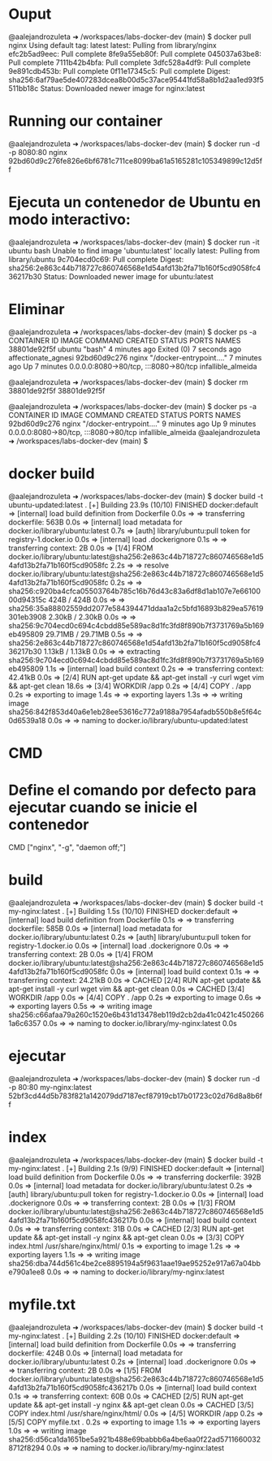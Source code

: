 # Ouput
@aalejandrozuleta ➜ /workspaces/labs-docker-dev (main) $ docker pull nginx
Using default tag: latest
latest: Pulling from library/nginx
efc2b5ad9eec: Pull complete 
8fe9a55eb80f: Pull complete 
045037a63be8: Pull complete 
7111b42b4bfa: Pull complete 
3dfc528a4df9: Pull complete 
9e891cdb453b: Pull complete 
0f11e17345c5: Pull complete 
Digest: sha256:6af79ae5de407283dcea8b00d5c37ace95441fd58a8b1d2aa1ed93f5511bb18c
Status: Downloaded newer image for nginx:latest

# Running our container 
@aalejandrozuleta ➜ /workspaces/labs-docker-dev (main) $ docker run -d -p 8080:80 nginx
92bd60d9c276fe826e6bf6781c711ce8099ba61a5165281c105349899c12d5ff

#  Ejecuta un contenedor de Ubuntu en modo interactivo:
@aalejandrozuleta ➜ /workspaces/labs-docker-dev (main) $ docker run -it ubuntu bash
Unable to find image 'ubuntu:latest' locally
latest: Pulling from library/ubuntu
9c704ecd0c69: Pull complete 
Digest: sha256:2e863c44b718727c860746568e1d54afd13b2fa71b160f5cd9058fc436217b30
Status: Downloaded newer image for ubuntu:latest

# Eliminar
@aalejandrozuleta ➜ /workspaces/labs-docker-dev (main) $ docker ps -a
CONTAINER ID   IMAGE     COMMAND                  CREATED         STATUS                     PORTS                                   NAMES
38801de92f5f   ubuntu    "bash"                   4 minutes ago   Exited (0) 7 seconds ago                                           affectionate_agnesi
92bd60d9c276   nginx     "/docker-entrypoint.…"   7 minutes ago   Up 7 minutes               0.0.0.0:8080->80/tcp, :::8080->80/tcp   infallible_almeida

@aalejandrozuleta ➜ /workspaces/labs-docker-dev (main) $ docker rm 38801de92f5f
38801de92f5f

@aalejandrozuleta ➜ /workspaces/labs-docker-dev (main) $ docker ps -a
CONTAINER ID   IMAGE     COMMAND                  CREATED         STATUS         PORTS                                   NAMES
92bd60d9c276   nginx     "/docker-entrypoint.…"   9 minutes ago   Up 9 minutes   0.0.0.0:8080->80/tcp, :::8080->80/tcp   infallible_almeida
@aalejandrozuleta ➜ /workspaces/labs-docker-dev (main) $ 


# docker build
@aalejandrozuleta ➜ /workspaces/labs-docker-dev (main) $ docker build -t ubuntu-updated:latest .
[+] Building 23.9s (10/10) FINISHED                                                                  docker:default
 => [internal] load build definition from Dockerfile                                                           0.0s
 => => transferring dockerfile: 563B                                                                           0.0s
 => [internal] load metadata for docker.io/library/ubuntu:latest                                               0.7s
 => [auth] library/ubuntu:pull token for registry-1.docker.io                                                  0.0s
 => [internal] load .dockerignore                                                                              0.1s
 => => transferring context: 2B                                                                                0.0s
 => [1/4] FROM docker.io/library/ubuntu:latest@sha256:2e863c44b718727c860746568e1d54afd13b2fa71b160f5cd9058fc  2.2s
 => => resolve docker.io/library/ubuntu:latest@sha256:2e863c44b718727c860746568e1d54afd13b2fa71b160f5cd9058fc  0.2s
 => => sha256:c920ba4cfca05503764b785c16b76d43c83a6df8d1ab107e7e6610000d94315c 424B / 424B                     0.0s
 => => sha256:35a88802559dd2077e584394471ddaa1a2c5bfd16893b829ea57619301eb3908 2.30kB / 2.30kB                 0.0s
 => => sha256:9c704ecd0c694c4cbdd85e589ac8d1fc3fd8f890b7f3731769a5b169eb495809 29.71MB / 29.71MB               0.5s
 => => sha256:2e863c44b718727c860746568e1d54afd13b2fa71b160f5cd9058fc436217b30 1.13kB / 1.13kB                 0.0s
 => => extracting sha256:9c704ecd0c694c4cbdd85e589ac8d1fc3fd8f890b7f3731769a5b169eb495809                      1.1s
 => [internal] load build context                                                                              0.2s
 => => transferring context: 42.41kB                                                                           0.0s
 => [2/4] RUN apt-get update && apt-get install -y     curl     wget     vim     && apt-get clean             18.6s
 => [3/4] WORKDIR /app                                                                                         0.2s
 => [4/4] COPY . /app                                                                                          0.2s
 => exporting to image                                                                                         1.4s
 => => exporting layers                                                                                        1.3s
 => => writing image sha256:842f853d40a6e1eb28ee53616c772a9188a7954afadb550b8e5f64c0d6539a18                   0.0s
 => => naming to docker.io/library/ubuntu-updated:latest   

# CMD
# Define el comando por defecto para ejecutar cuando se inicie el contenedor
CMD ["nginx", "-g", "daemon off;"]

# build 
@aalejandrozuleta ➜ /workspaces/labs-docker-dev (main) $ docker build -t my-nginx:latest .
[+] Building 1.5s (10/10) FINISHED                                                                   docker:default
 => [internal] load build definition from Dockerfile                                                           0.1s
 => => transferring dockerfile: 585B                                                                           0.0s
 => [internal] load metadata for docker.io/library/ubuntu:latest                                               0.2s
 => [auth] library/ubuntu:pull token for registry-1.docker.io                                                  0.0s
 => [internal] load .dockerignore                                                                              0.0s
 => => transferring context: 2B                                                                                0.0s
 => [1/4] FROM docker.io/library/ubuntu:latest@sha256:2e863c44b718727c860746568e1d54afd13b2fa71b160f5cd9058fc  0.0s
 => [internal] load build context                                                                              0.1s
 => => transferring context: 24.21kB                                                                           0.0s
 => CACHED [2/4] RUN apt-get update && apt-get install -y     curl     wget     vim     && apt-get clean       0.0s
 => CACHED [3/4] WORKDIR /app                                                                                  0.0s
 => [4/4] COPY . /app                                                                                          0.2s
 => exporting to image                                                                                         0.6s
 => => exporting layers                                                                                        0.5s
 => => writing image sha256:c66afaa79a260c1520e6b431d13478eb119d2cb2da41c0421c4502661a6c6357                   0.0s
 => => naming to docker.io/library/my-nginx:latest                                                             0.0s

# ejecutar

@aalejandrozuleta ➜ /workspaces/labs-docker-dev (main) $ docker run -d -p 80:80 my-nginx:latest
52bf3cd44d5b783f821a142079dd7187ecf87919cb17b01723c02d76d8a8b6ff

# index
@aalejandrozuleta ➜ /workspaces/labs-docker-dev (main) $ docker build -t my-nginx:latest .
[+] Building 2.1s (9/9) FINISHED                                                                            docker:default
 => [internal] load build definition from Dockerfile                                                                  0.0s
 => => transferring dockerfile: 392B                                                                                  0.0s
 => [internal] load metadata for docker.io/library/ubuntu:latest                                                      0.2s
 => [auth] library/ubuntu:pull token for registry-1.docker.io                                                         0.0s
 => [internal] load .dockerignore                                                                                     0.0s
 => => transferring context: 2B                                                                                       0.0s
 => [1/3] FROM docker.io/library/ubuntu:latest@sha256:2e863c44b718727c860746568e1d54afd13b2fa71b160f5cd9058fc436217b  0.0s
 => [internal] load build context                                                                                     0.0s
 => => transferring context: 31B                                                                                      0.0s
 => CACHED [2/3] RUN apt-get update &&     apt-get install -y nginx &&     apt-get clean                              0.0s
 => [3/3] COPY index.html /usr/share/nginx/html/                                                                      0.1s
 => exporting to image                                                                                                1.2s
 => => exporting layers                                                                                               1.1s
 => => writing image sha256:dba744d561c4be2ce8895194a5f9631aae19ae95252e917a67a04bbe790a1ee8                          0.0s
 => => naming to docker.io/library/my-nginx:latest   


# myfile.txt

@aalejandrozuleta ➜ /workspaces/labs-docker-dev (main) $ docker build -t my-nginx:latest .
[+] Building 2.2s (10/10) FINISHED                                                                          docker:default
 => [internal] load build definition from Dockerfile                                                                  0.0s
 => => transferring dockerfile: 424B                                                                                  0.0s
 => [internal] load metadata for docker.io/library/ubuntu:latest                                                      0.2s
 => [internal] load .dockerignore                                                                                     0.0s
 => => transferring context: 2B                                                                                       0.0s
 => [1/5] FROM docker.io/library/ubuntu:latest@sha256:2e863c44b718727c860746568e1d54afd13b2fa71b160f5cd9058fc436217b  0.0s
 => [internal] load build context                                                                                     0.1s
 => => transferring context: 60B                                                                                      0.0s
 => CACHED [2/5] RUN apt-get update &&     apt-get install -y nginx &&     apt-get clean                              0.0s
 => CACHED [3/5] COPY index.html /usr/share/nginx/html/                                                               0.0s
 => [4/5] WORKDIR /app                                                                                                0.2s
 => [5/5] COPY myfile.txt .                                                                                           0.2s
 => exporting to image                                                                                                1.1s
 => => exporting layers                                                                                               1.0s
 => => writing image sha256:d56ca1da1651be5a921b488e69babbb6a4be6aa0f22ad57116600328712f8294                          0.0s
 => => naming to docker.io/library/my-nginx:latest    

